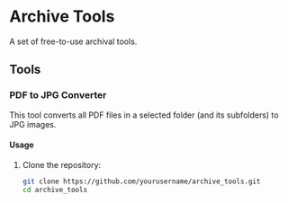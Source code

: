 # Archive Tools

A set of free-to-use archival tools.

## Tools

### PDF to JPG Converter

This tool converts all PDF files in a selected folder (and its subfolders) to JPG images.

#### Usage

1. Clone the repository:
   ```bash
   git clone https://github.com/yourusername/archive_tools.git
   cd archive_tools
